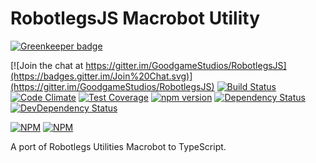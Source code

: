RobotlegsJS Macrobot Utility
===

[![Greenkeeper badge](https://badges.greenkeeper.io/GoodgameStudios/RobotlegsJS-Macrobot.svg)](https://greenkeeper.io/)

[![Join the chat at https://gitter.im/GoodgameStudios/RobotlegsJS](https://badges.gitter.im/Join%20Chat.svg)](https://gitter.im/GoodgameStudios/RobotlegsJS)
[![Build Status](https://travis-ci.org/GoodgameStudios/RobotlegsJS-Macrobot.svg?branch=master)](https://travis-ci.org/GoodgameStudios/RobotlegsJS-Macrobot)
[![Code Climate](https://codeclimate.com/github/GoodgameStudios/RobotlegsJS-Macrobot/badges/gpa.svg)](https://codeclimate.com/github/GoodgameStudios/RobotlegsJS-Macrobot)
[![Test Coverage](https://codeclimate.com/github/GoodgameStudios/RobotlegsJS-Macrobot/badges/coverage.svg)](https://codeclimate.com/github/GoodgameStudios/RobotlegsJS-Macrobot/coverage)
[![npm version](https://badge.fury.io/js/robotlegs-macrobot.svg)](https://badge.fury.io/js/robotlegs-macrobot)
[![Dependency Status](https://img.shields.io/david/GoodgameStudios/RobotlegsJS-Macrobot.svg?style=flat)](https://david-dm.org/GoodgameStudios/RobotlegsJS-Macrobot)
[![DevDependency Status](https://img.shields.io/david/dev/GoodgameStudios/RobotlegsJS-Macrobot.svg?style=flat)](https://david-dm.org/GoodgameStudios/RobotlegsJS-Macrobot?type=dev)

[![NPM](https://nodei.co/npm/robotlegs-macrobot.png?downloads=true&downloadRank=true)](https://nodei.co/npm/robotlegs-macrobot/)
[![NPM](https://nodei.co/npm-dl/robotlegs-macrobot.png?months=9&height=3)](https://nodei.co/npm/robotlegs-macrobot/)

A port of Robotlegs Utilities Macrobot to TypeScript.